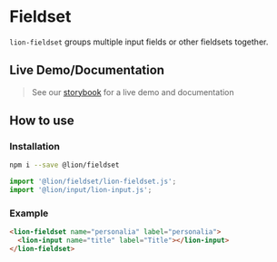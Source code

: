 # Fieldset

[//]: # 'AUTO INSERT HEADER PREPUBLISH'

`lion-fieldset` groups multiple input fields or other fieldsets together.

## Live Demo/Documentation

> See our [storybook](http://lion-web-components.netlify.com/?path=/docs/forms-fieldset-overview--page) for a live demo and documentation

## How to use

### Installation

```sh
npm i --save @lion/fieldset
```

```js
import '@lion/fieldset/lion-fieldset.js';
import '@lion/input/lion-input.js';
```

### Example

```html
<lion-fieldset name="personalia" label="personalia">
  <lion-input name="title" label="Title"></lion-input>
</lion-fieldset>
```

